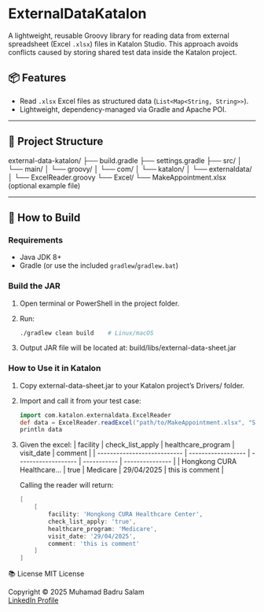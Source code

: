 # ExternalDataKatalon

A lightweight, reusable Groovy library for reading data from external spreadsheet (Excel `.xlsx`) files in Katalon Studio. This approach avoids conflicts caused by storing shared test data inside the Katalon project.

## 📦 Features

- Read `.xlsx` Excel files as structured data (`List<Map<String, String>>`).
- Lightweight, dependency-managed via Gradle and Apache POI.
---

## 📁 Project Structure

external-data-katalon/
├── build.gradle
├── settings.gradle
├── src/
│ └── main/
│ └── groovy/
│ └── com/
│ └── katalon/
│ └── externaldata/
│ └── ExcelReader.groovy
└── Excel/
└── MakeAppointment.xlsx (optional example file)


---

## 🔧 How to Build

### Requirements

- Java JDK 8+
- Gradle (or use the included `gradlew`/`gradlew.bat`)

### Build the JAR

1. Open terminal or PowerShell in the project folder.

2. Run:

   ```bash
   ./gradlew clean build    # Linux/macOS

3. Output JAR file will be located at: build/libs/external-data-sheet.jar

### How to Use it in Katalon
1. Copy external-data-sheet.jar to your Katalon project’s Drivers/ folder.
2. Import and call it from your test case:
    ```groovy
    import com.katalon.externaldata.ExcelReader
    def data = ExcelReader.readExcel("path/to/MakeAppointment.xlsx", "Sheet1")
    println data
3. Given the excel:
    | facility                    | check_list_apply   | healthcare_program  | visit_date  | comment         |
    | --------------------------- | ------------------ | ------------------- | ----------- | --------------- |
    | Hongkong CURA Healthcare... | true               | Medicare            | 29/04/2025  | this is comment |
    
    Calling the reader will return:
    ```groovy
    [
        [
            facility: 'Hongkong CURA Healthcare Center',
            check_list_apply: 'true',
            healthcare_program: 'Medicare',
            visit_date: '29/04/2025',
            comment: 'this is comment'
        ]
    ]

📚 License
MIT License

Copyright © 2025 Muhamad Badru Salam  
[LinkedIn Profile](https://www.linkedin.com/in/muhamad-badru-salam-3bab2531b/)